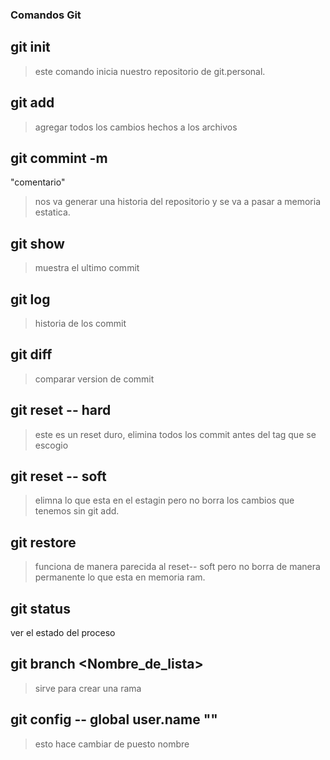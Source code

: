### Comandos Git

## git init
> este comando inicia nuestro repositorio de git.personal.
## git add
>agregar todos los cambios hechos a los archivos
## git commint -m 
"comentario"
>nos va  generar una historia del repositorio y se va a pasar a memoria estatica.
## git show
>muestra el ultimo commit
## git log
>historia de los commit
## git diff <tag> <tag>
>comparar version de commit
## git reset -- hard
>este es un reset duro, elimina todos los commit antes del tag que se escogio
## git reset -- soft
>elimna lo que esta en el estagin pero no borra los cambios que tenemos sin git add.
## git restore  <archivo>
>funciona de manera parecida al reset-- soft pero no borra de manera permanente lo que esta en memoria ram.
## git status
ver el estado del proceso
## git branch <Nombre_de_lista>
>sirve para crear una rama
## git config -- global user.name ""
>esto hace cambiar de puesto nombre
